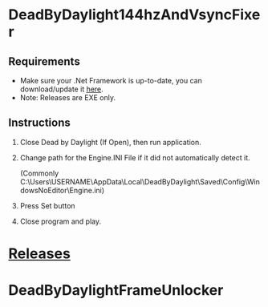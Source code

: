 # DeadByDaylight144hzAndVsyncFixer

## Requirements

 - Make sure your .Net Framework is up-to-date, you can download/update it [here](https://www.microsoft.com/net/download/framework).
 - Note: Releases are EXE only. 

## Instructions

1) Close Dead by Daylight (If Open), then run application.
2) Change path for the Engine.INI File if it did not automatically detect it.
   
   (Commonly C:\Users\USERNAME\AppData\Local\DeadByDaylight\Saved\Config\WindowsNoEditor\Engine.ini)
3) Press Set button
4) Close program and play.

# [Releases](https://github.com/Trifall07/DeadByDaylight144hzAndVsyncFixer/releases)


# DeadByDaylightFrameUnlocker
